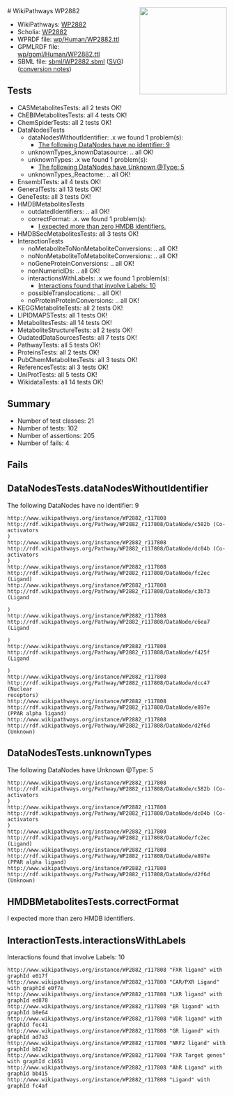 <img style="float: right; width: 200px" src="../logo.png" />
# WikiPathways WP2882

* WikiPathways: [WP2882](https://identifiers.org/wikipathways:WP2882)
* Scholia: [WP2882](https://scholia.toolforge.org/wikipathways/WP2882)
* WPRDF file: [wp/Human/WP2882.ttl](../wp/Human/WP2882.ttl)
* GPMLRDF file: [wp/gpml/Human/WP2882.ttl](../wp/gpml/Human/WP2882.ttl)
* SBML file: [sbml/WP2882.sbml](../sbml/WP2882.sbml) ([SVG](../sbml/WP2882.svg)) ([conversion notes](../sbml/WP2882.txt))

## Tests
* CASMetabolitesTests: all 2 tests OK!
* ChEBIMetabolitesTests: all 4 tests OK!
* ChemSpiderTests: all 2 tests OK!
* DataNodesTests
    * dataNodesWithoutIdentifier: .x we found 1 problem(s):
        * [The following DataNodes have no identifier: 9](#d2d32fa8)
    * unknownTypes_knownDatasource: .. all OK!
    * unknownTypes: .x we found 1 problem(s):
        * [The following DataNodes have Unknown @Type: 5](#839973e3)
    * unknownTypes_Reactome: .. all OK!
* EnsemblTests: all 4 tests OK!
* GeneralTests: all 13 tests OK!
* GeneTests: all 3 tests OK!
* HMDBMetabolitesTests
    * outdatedIdentifiers: .. all OK!
    * correctFormat: .x. we found 1 problem(s):
        * [I expected more than zero HMDB identifiers.](#ad154c1e)
* HMDBSecMetabolitesTests: all 3 tests OK!
* InteractionTests
    * noMetaboliteToNonMetaboliteConversions: .. all OK!
    * noNonMetaboliteToMetaboliteConversions: .. all OK!
    * noGeneProteinConversions: .. all OK!
    * nonNumericIDs: .. all OK!
    * interactionsWithLabels: .x we found 1 problem(s):
        * [Interactions found that involve Labels: 10](#fe97a8b8)
    * possibleTranslocations: .. all OK!
    * noProteinProteinConversions: .. all OK!
* KEGGMetaboliteTests: all 2 tests OK!
* LIPIDMAPSTests: all 1 tests OK!
* MetabolitesTests: all 14 tests OK!
* MetaboliteStructureTests: all 2 tests OK!
* OudatedDataSourcesTests: all 7 tests OK!
* PathwayTests: all 5 tests OK!
* ProteinsTests: all 2 tests OK!
* PubChemMetabolitesTests: all 3 tests OK!
* ReferencesTests: all 3 tests OK!
* UniProtTests: all 5 tests OK!
* WikidataTests: all 14 tests OK!


## Summary

* Number of test classes: 21
* Number of tests: 102
* Number of assertions: 205
* Number of fails: 4

## Fails

<a name="d2d32fa8" />

## DataNodesTests.dataNodesWithoutIdentifier

The following DataNodes have no identifier: 9
```
http://www.wikipathways.org/instance/WP2882_r117808 http://rdf.wikipathways.org/Pathway/WP2882_r117808/DataNode/c582b (Co-activators
)
http://www.wikipathways.org/instance/WP2882_r117808 http://rdf.wikipathways.org/Pathway/WP2882_r117808/DataNode/dc04b (Co-activators
)
http://www.wikipathways.org/instance/WP2882_r117808 http://rdf.wikipathways.org/Pathway/WP2882_r117808/DataNode/fc2ec (Ligand)
http://www.wikipathways.org/instance/WP2882_r117808 http://rdf.wikipathways.org/Pathway/WP2882_r117808/DataNode/c3b73 (Ligand

)
http://www.wikipathways.org/instance/WP2882_r117808 http://rdf.wikipathways.org/Pathway/WP2882_r117808/DataNode/c6ea7 (Ligand

)
http://www.wikipathways.org/instance/WP2882_r117808 http://rdf.wikipathways.org/Pathway/WP2882_r117808/DataNode/f425f (Ligand

)
http://www.wikipathways.org/instance/WP2882_r117808 http://rdf.wikipathways.org/Pathway/WP2882_r117808/DataNode/dcc47 (Nuclear
receptors)
http://www.wikipathways.org/instance/WP2882_r117808 http://rdf.wikipathways.org/Pathway/WP2882_r117808/DataNode/e897e (PPAR alpha ligand)
http://www.wikipathways.org/instance/WP2882_r117808 http://rdf.wikipathways.org/Pathway/WP2882_r117808/DataNode/d2f6d (Unknown)
```

<a name="839973e3" />

## DataNodesTests.unknownTypes

The following DataNodes have Unknown @Type: 5
```
http://www.wikipathways.org/instance/WP2882_r117808 http://rdf.wikipathways.org/Pathway/WP2882_r117808/DataNode/c582b (Co-activators
)
http://www.wikipathways.org/instance/WP2882_r117808 http://rdf.wikipathways.org/Pathway/WP2882_r117808/DataNode/dc04b (Co-activators
)
http://www.wikipathways.org/instance/WP2882_r117808 http://rdf.wikipathways.org/Pathway/WP2882_r117808/DataNode/fc2ec (Ligand)
http://www.wikipathways.org/instance/WP2882_r117808 http://rdf.wikipathways.org/Pathway/WP2882_r117808/DataNode/e897e (PPAR alpha ligand)
http://www.wikipathways.org/instance/WP2882_r117808 http://rdf.wikipathways.org/Pathway/WP2882_r117808/DataNode/d2f6d (Unknown)
```

<a name="ad154c1e" />

## HMDBMetabolitesTests.correctFormat

I expected more than zero HMDB identifiers.
<a name="fe97a8b8" />

## InteractionTests.interactionsWithLabels

Interactions found that involve Labels: 10
```
http://www.wikipathways.org/instance/WP2882_r117808 "FXR ligand" with graphId e017f
http://www.wikipathways.org/instance/WP2882_r117808 "CAR/PXR Ligand" with graphId e0f7e
http://www.wikipathways.org/instance/WP2882_r117808 "LXR ligand" with graphId ed878
http://www.wikipathways.org/instance/WP2882_r117808 "ER ligand" with graphId b8e64
http://www.wikipathways.org/instance/WP2882_r117808 "VDR ligand" with graphId fec41
http://www.wikipathways.org/instance/WP2882_r117808 "GR ligand" with graphId ad7a3
http://www.wikipathways.org/instance/WP2882_r117808 "NRF2 ligand" with graphId b82e2
http://www.wikipathways.org/instance/WP2882_r117808 "FXR Target genes" with graphId c1651
http://www.wikipathways.org/instance/WP2882_r117808 "AhR Ligand" with graphId bb415
http://www.wikipathways.org/instance/WP2882_r117808 "Ligand" with graphId fc4af
```

